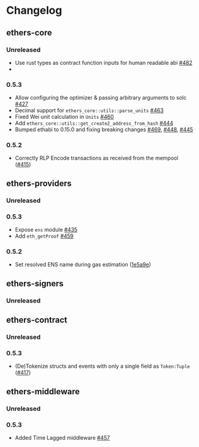 # Changelog

## ethers-core

### Unreleased

* Use rust types as contract function inputs for human readable abi [#482](https://github.com/gakonst/ethers-rs/pull/482)
* 
### 0.5.3

* Allow configuring the optimizer & passing arbitrary arguments to solc [#427](https://github.com/gakonst/ethers-rs/pull/427)
* Decimal support for `ethers_core::utils::parse_units` [#463](https://github.com/gakonst/ethers-rs/pull/463)
* Fixed Wei unit calculation in `Units` [#460](https://github.com/gakonst/ethers-rs/pull/460)
* Add `ethers_core::utils::get_create2_address_from_hash` [#444](https://github.com/gakonst/ethers-rs/pull/444)
* Bumped ethabi to 0.15.0 and fixing breaking changes [#469](https://github.com/gakonst/ethers-rs/pull/469), [#448](https://github.com/gakonst/ethers-rs/pull/448), [#445](https://github.com/gakonst/ethers-rs/pull/445)

### 0.5.2
* Correctly RLP Encode transactions as received from the mempool ([#415](https://github.com/gakonst/ethers-rs/pull/415))

## ethers-providers

### Unreleased

### 0.5.3

* Expose `ens` module [#435](https://github.com/gakonst/ethers-rs/pull/435)
* Add `eth_getProof` [#459](https://github.com/gakonst/ethers-rs/pull/459)

### 0.5.2
* Set resolved ENS name during gas estimation ([1e5a9e](https://github.com/gakonst/ethers-rs/commit/1e5a9efb3c678eecd43d5c341b4932da35445831))

## ethers-signers

### Unreleased

## ethers-contract

### Unreleased

### 0.5.3
* (De)Tokenize structs and events with only a single field as `Token:Tuple` ([#417](https://github.com/gakonst/ethers-rs/pull/417))

## ethers-middleware

### Unreleased

### 0.5.3

* Added Time Lagged middleware [#457](https://github.com/gakonst/ethers-rs/pull/457)